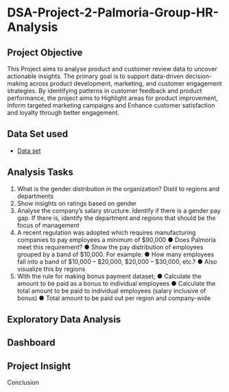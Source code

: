 # DSA-Project-2-Palmoria-Group-HR-Analysis
## Project Objective
This Project aims to analyse product and customer review data to uncover actionable insights. The primary goal is to support data-driven decision-making across product development, marketing, and customer engagement strategies. By identifying patterns in customer feedback and product performance, the project aims to Highlight areas for product improvement, Inform targeted marketing campaigns and Enhance customer satisfaction and loyalty through better engagement.

## Data Set used

- <a href = "https://github.com/PaulTenu/DSA-Project-2-Palmora-Group-HR-Analysis/blob/main/Palmoria%20Group%20emp-data.csv">Data set</a>

## Analysis Tasks

1. What is the gender distribution in the organization? Distil to regions and
departments
2. Show insights on ratings based on gender
3. Analyse the company’s salary structure. Identify if there is a gender pay gap. If
there is, identify the department and regions that should be the focus of
management
4. A recent regulation was adopted which requires manufacturing companies to pay
employees a minimum of $90,000
  ● Does Palmoria meet this requirement?
  ● Show the pay distribution of employees grouped by a band of $10,000. For example:
  ● How many employees fall into a band of $10,000 – $20,000, $20,000 – $30,000,
etc.?
  ● Also visualize this by regions
5. With the rule for making bonus payment dataset;
  ● Calculate the amount to be paid as a bonus to individual employees
  ● Calculate the total amount to be paid to individual employees (salary inclusive of
bonus)
  ● Total amount to be paid out per region and company-wide


## Exploratory Data Analysis



## Dashboard



##  Project Insight


Conclusion

